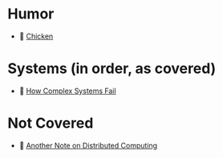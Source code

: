 # Humor
* :scroll: [Chicken](chicken.pdf)

# Systems (in order, as covered)
* :scroll: [How Complex Systems Fail](complex.pdf)

# Not Covered
* :scroll: [Another Note on Distributed Computing](another_note.pdf)

